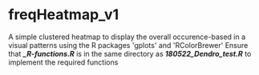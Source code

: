 # freqHeatmap_v1

A simple clustered heatmap to display the overall occurence-based in a visual patterns using the R packages 'gplots' and 'RColorBrewer' 
Ensure that ___\_R-functions.R___ is in the same directory as ___180522_Dendro_test.R___ to implement the required functions
